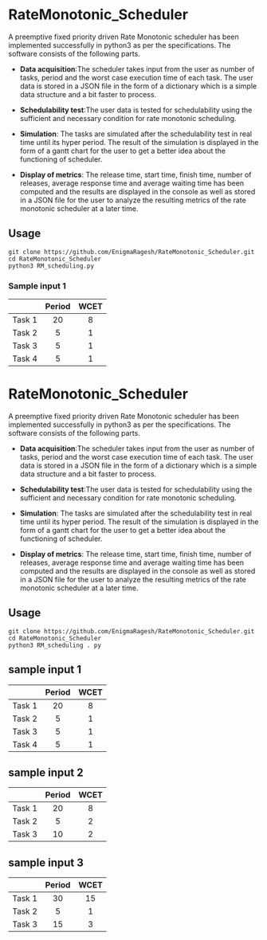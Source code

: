 # RateMonotonic_Scheduler

A preemptive fixed priority driven Rate Monotonic scheduler has been implemented successfully in python3 as per the specifications. The software consists of the following parts.

* **Data acquisition**:The scheduler takes input from the user as number of tasks, period and the worst case execution time of each task. The user data is stored in a JSON file in the form of a dictionary which is a simple data structure and a bit faster to process.

* **Schedulability test**:The user data is tested for schedulability using the sufficient and necessary condition for rate monotonic scheduling.

* **Simulation**: The tasks are simulated after the schedulability test in real time until its hyper period. The result of the simulation is displayed in the form of a gantt chart for the user to get a better idea about the functioning of scheduler.

* **Display of metrics**: The release time, start time, finish time, number of releases, average response time and average waiting time has been computed and the results are displayed in the console as well as stored in a JSON file for the user to analyze the resulting metrics of the rate monotonic scheduler at a later time.

## Usage
```
git clone https://github.com/EnigmaRagesh/RateMonotonic_Scheduler.git
cd RateMonotonic_Scheduler
python3 RM_scheduling.py
```
### Sample input 1

|        | Period  | WCET |
|:------:|:-------:|:----:|
| Task 1 |    20   |   8  |
| Task 2 |    5    |   1  |
| Task 3 |    5    |   1  |
| Task 4 |    5    |   1  |

# RateMonotonic_Scheduler

A preemptive fixed priority driven Rate Monotonic scheduler has been implemented successfully in python3 as per the specifications. The software consists of the following parts.

* **Data acquisition**:The scheduler takes input from the user as number of tasks, period and the worst case execution time of each task. The user data is stored in a JSON file in the form of a dictionary which is a simple data structure and a bit faster to process.

* **Schedulability test**:The user data is tested for schedulability using the sufficient and necessary condition for rate monotonic scheduling.

* **Simulation**: The tasks are simulated after the schedulability test in real time until its hyper period. The result of the simulation is displayed in the form of a gantt chart for the user to get a better idea about the functioning of scheduler.

* **Display of metrics**: The release time, start time, finish time, number of releases, average response time and average waiting time has been computed and the results are displayed in the console as well as stored in a JSON file for the user to analyze the resulting metrics of the rate monotonic scheduler at a later time.

## Usage
```
git clone https://github.com/EnigmaRagesh/RateMonotonic_Scheduler.git
cd RateMonotonic_Scheduler
python3 RM_scheduling . py
```
## sample input 1

|        | Period  | WCET |
|:------:|:-------:|:----:|
| Task 1 |    20   |   8  |
| Task 2 |    5    |   1  |
| Task 3 |    5    |   1  |
| Task 4 |    5    |   1  |

## sample input 2

|        | Period  | WCET |
|:------:|:-------:|:----:|
| Task 1 |    20   |   8  |
| Task 2 |    5    |   2  |
| Task 3 |    10   |   2  |

## sample input 3

|        | Period  | WCET |
|:------:|:-------:|:----:|
| Task 1 |    30   |  15  |
| Task 2 |    5    |   1  |
| Task 3 |    15   |   3  |
